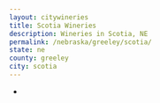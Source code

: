 ```yaml
---
layout: citywineries
title: Scotia Wineries
description: Wineries in Scotia, NE
permalink: /nebraska/greeley/scotia/
state: ne
county: greeley
city: scotia
---
```

-

